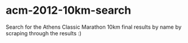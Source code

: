 acm-2012-10km-search
====================

Search for the Athens Classic Marathon 10km final results by name by scraping through the results :)